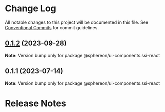 # Change Log

All notable changes to this project will be documented in this file.
See [Conventional Commits](https://conventionalcommits.org) for commit guidelines.

## [0.1.2](https://github.com/Sphereon-Opensource/UI-Components/compare/v0.1.1...v0.1.2) (2023-09-28)

**Note:** Version bump only for package @sphereon/ui-components.ssi-react





## 0.1.1 (2023-07-14)

**Note:** Version bump only for package @sphereon/ui-components.ssi-react





# Release Notes
